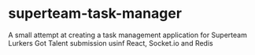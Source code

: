 # superteam-task-manager
A small attempt at creating a task management application for Superteam Lurkers Got Talent submission usinf React, Socket.io and Redis
